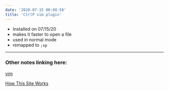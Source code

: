 ```yaml
---
date: '2020-07-15 00:08:58'
title: 'CtrlP vim plugin'
---
```

* Installed on 07/15/20
* makes it faster to open a file
* used in normal mode
* remapped to `;xp`

---
### Other notes linking here:

[vim](/vim)

[How This Site Works](/How-this-site-is-built)
